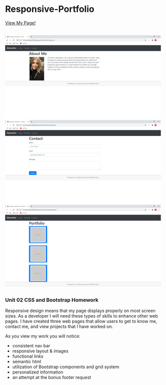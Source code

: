# Responsive-Portfolio
<a href="https://alexemrob.github.io/Responsive-Portfolio/">View My Page!</a>

<br>
<img src="./assets/SSindex.png" alt="index screenshot">
<img src="./assets/SScontact.png" alt="contact screenshot">
<img src="./assets/SSportfolio.png" alt="portfolio screenshot">

<h3>Unit 02 CSS and Bootstrap Homework</h3>
  <p>Responsive design means that my page displays properly on most screen sizes. As a
     developer I will need these types of skills to enhance other web pages. I have created
     three web pages that allow users to get to know me, contact me, and view projects
     that I have worked on.</p>
  <p>As you view my work you will notice:</p>
  <ul>
  <li>consistent nav bar</li>
  <li>responsive layout & images</li>
  <li>functional links</li>
  <li>semantic html</li>
  <li>utilization of Bootstrap components and grid system</li>
  <li>personalized information</li>
  <li>an attempt at the bonus footer request</li>
  </ul>
